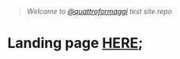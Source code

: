 > _Welcome to [@quattroformaggi](https://github.com/quattroformaggi) test site repo_
# Landing page [**HERE**](https://quattroformaggi.github.io);
